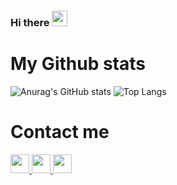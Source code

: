 ### Hi there <img src="https://raw.githubusercontent.com/aemmadi/aemmadi/master/wave.gif" height=25px />



<!--
**Duniaalkilany/Duniaalkilany** is a ✨ _special_ ✨ repository because its `README.md` (this file) appears on your GitHub profile.

Here are some ideas to get you started:

- 🔭 I’m currently working on ...
- 🌱 I’m currently learning ...
- 👯 I’m looking to collaborate on ...
- 🤔 I’m looking for help with ...
- 💬 Ask me about ...
- 📫 How to reach me: ...
- 😄 Pronouns: ...
- ⚡ Fun fact: ...
-->

# My Github stats

![Anurag's GitHub stats](https://github-readme-stats.vercel.app/api?username=salehziad&show_icons=true&theme=radical&text_color=FFFFFF&bg_color=000000)
![Top Langs](https://github-readme-stats.vercel.app/api/top-langs/?username=salehziad&layout=compact&card_width=445px&bg_color=000000&text_color=FFFFFF&title_color=ff3377)
# Contact me


<a href="https://web.facebook.com/qusai.alqaisi.56">
<img src="https://img.shields.io/badge/Facebook-1877F2?style=for-the-badge&logo=facebook&logoColor=white"height=30px />
</a>




<a href="https://www.linkedin.com/in/qusai-alqaisi-090037135/">
<img src="https://img.shields.io/badge/LinkedIn-0077B5?style=for-the-badge&logo=linkedin&logoColor=white" height=30px  />
</a>

<a href="qusaiqeisi6@gmail.com">
<img src="https://img.shields.io/badge/Gmail-D14836?style=for-the-badge&logo=gmail&logoColor=white"height=30px />
</a>

<!-- <a href="https://github.com/anuraghazra/github-readme-stats">
  <img align="center" src="https://github-readme-stats.vercel.app/api?username=Duniaalkilany&show_icons=true&theme=radical" />
</a>
 -->


<!-- <a href="https://github.com/anuraghazra/github-readme-stats">
  <img align="center" src="https://github-readme-stats.vercel.app/api/top-langs/?username=Duniaalkilany&layout=compact&border_color=#ff0000" />
</a>
 -->
